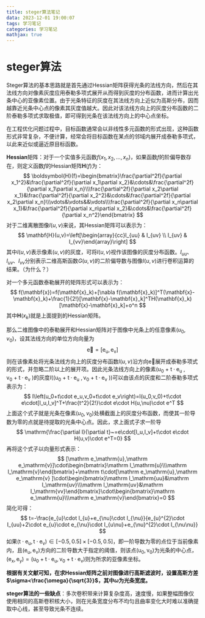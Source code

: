 ```yaml
---
title: steger算法笔记   
data: 2023-12-01 19:00:07
tags: 学习笔记
categories: 学习笔记
mathjax: true
---
```


# steger算法

Steger算法的基本思路就是首先通过Hessian矩阵获得光条的法线方向，然后在其法线方向对像素灰度应用泰勒多项式展开从而得到灰度的分布函数，进而计算出光条中心的亚像素位置。由于光条特征的灰度在其法线方向上近似为高斯分布，因而越靠近光条中心点的像素其灰度值越大。因此对该法线方向上的灰度分布函数的二阶泰勒多项式求取极值，即可得到光条在该法线方向上的中心点坐标。

在工程优化问题过程中，目标函数通常会以非线性多元函数的形式出现，这种函数形式非常复杂，不便计算，经常会将目标函数在某点的邻域内展开成泰勒多项式，以此来近似或逼近原目标函数。

**Hessian**矩阵：对于一个实值多元函数$f(x_1,x_2,\dots,x_n)$，如果函数$f$的阶偏导数存在，则定义函数$f$的Hessian矩阵$\mathbf{H}(f)$为：
$$
\boldsymbol{H}(f)=\begin{bmatrix}\frac{\partial^2f}{\partial x_1^2}&\frac{\partial^2f}{\partial x_1\partial x_2}&\cdots&\frac{\partial^2f}{\partial x_1\partial x_n}\\\frac{\partial^2f}{\partial x_2\partial x_1}&\frac{\partial^2f}{\partial x_2^2}&\cdots&\frac{\partial^2f}{\partial x_2\partial x_n}\\\vdots&\vdots&&\vdots\\\frac{\partial^2f}{\partial x_n\partial x_1}&\frac{\partial^2f}{\partial x_n\partial x_2}&\cdots&\frac{\partial^2f}{\partial x_n^2}\end{bmatrix}
$$
对于二维离散图像$I(u,v)$来说，其Hessian矩阵可以表示为：
$$
\mathbf{H}(u,v)=\left[\begin{array}{cc}I_{uu} & I_{uv} \\ I_{uv} & I_{vv}\end{array}\right]
$$
其中$I(u,v)$表示像素$(u,v)$的灰度，可将$I(u,v)$视作该图像的灰度分布函数。$I_{uu}、I_{uv}、I_{vv}$分别表示二维高斯函数$G(u,v)$的二阶偏导数与图像$I(u,v)$进行卷积运算的结果。（为什么？）

对一个多元函数泰勒展开的矩阵形式可以表示为：
$$
f(\mathbf{x})=f(\mathbf{x}_k)+[\nabla f(\mathbf{x}_k)]^T(\mathbf{x}-\mathbf{x}_k)+\frac{1}{2!}[\mathbf{x}-\mathbf{x}_k]^TH(\mathbf{x}_k)[\mathbf{x}-\mathbf{x}_k]+o^n
$$
其中$\mathbf{H}(x_k)$就是上面提到的Hessian矩阵。

那么二维图像中的泰勒展开和Hessian矩阵对于图像中光条上的任意像素$(u_0,v_0)$，设其法线方向的单位方向向量为
$$
\mathrm{\overrightarrow{e}=[e_u,e_v]}
$$
则在该像素处将光条法线方向上的灰度分布函数$I(u,v)$沿方向$\mathrm{\overrightarrow{e}}$展开成泰勒多项式的形式，并忽略二阶以上的展开项。因此光条法线方向上的像素$(\mathrm{u_0~+~t\cdotp e_u~,v_0~+~t\cdotp e_v~})$的灰度$I((\mathrm{u_0~+~t\cdotp e_u~,v_0~+~t\cdotp e_v~}))$可以由该点的灰度和二阶泰勒多项式表示为：
$$
I\left(u_0+t\cdot e_u,v_0+t\cdot e_v\right)=I(u_0,v_0)+t\cdot e\cdot[I_u,I_v]^T+\frac{t^2}{2!}\cdot e\cdot H(u,\nu)\cdot e^T
$$
上面这个式子就是光条在像素$(u_0,v_0)$处横截面上的灰度分布函数，而使其一阶导数为零的点就是待提取的光条中心点。因此，求上面式子求一阶导
$$
\mathrm{\frac{\partial I}{\partial t}~=e\cdot[I_u,I_v]+t\cdot e\cdot H(u,v)\cdot e^T=0}
$$
再将这个式子以向量形式表示：
$$
[\mathrm e_\mathrm{u},\mathrm e_\mathrm{v}]\cdot\begin{bmatrix}\mathrm I_\mathrm{u}\\\mathrm I_\mathrm{v}\end{bmatrix}+\mathrm t\cdot[\mathrm e_\mathrm{u},\mathrm e_\mathrm{v} ]\cdot\begin{bmatrix}\mathrm I_\mathrm{uu}&\mathrm I_\mathrm{uv}\\\mathrm I_\mathrm{uv}&\mathrm I_\mathrm{vv}\end{bmatrix}\cdot\begin{bmatrix}\mathrm e_\mathrm{u}\\\mathrm e_\mathrm{v}\end{bmatrix}=0
$$
简化可得：
$$
t=-\frac{e_{u}\cdot I_{u}+e_{\nu}\cdot I_{\nu}}{e_{u}^{2}\cdot I_{uu}+2\cdot e_{u}\cdot e_{\nu}\cdot I_{u\nu}+e_{\nu}^{2}\cdot I_{\nu\nu}}
$$
如果$(\mathrm{t}\cdot\mathrm{e}_\mathrm{u},\mathrm{t}\cdot\mathrm{e}_\mathrm{v})\in[-0.5,0.5]\times[-0.5,0.5]$，即一阶导数为零的点位于当前像素内，且$(\mathrm{e}_\mathrm{u},\mathrm{e}_\mathrm{v})$方向的二阶导数大于指定的阈值，则该点$(\mathrm{u_0,v_0})$为光条的中心点，$\mathrm{(e_x,e_y)=(u_0+t\cdot e_u,v_0+t\cdot e_v)}$则为所求的亚像素坐标。

**根据有关文献可知，在求Hessian矩阵之前对图像进行高斯滤波时，设置高斯方差$\sigma<\frac{\omega}{\sqrt{3}}$，其中$\omega$为光条宽度。**

**steger算法的一些缺点**：多次卷积带来计算复杂度高，速度慢，如果整幅图像仅使用相同的高斯卷积核大小，则在光条宽度分布不均匀且曲率变化大时难以准确提取中心线，甚至导致光条不连续。

